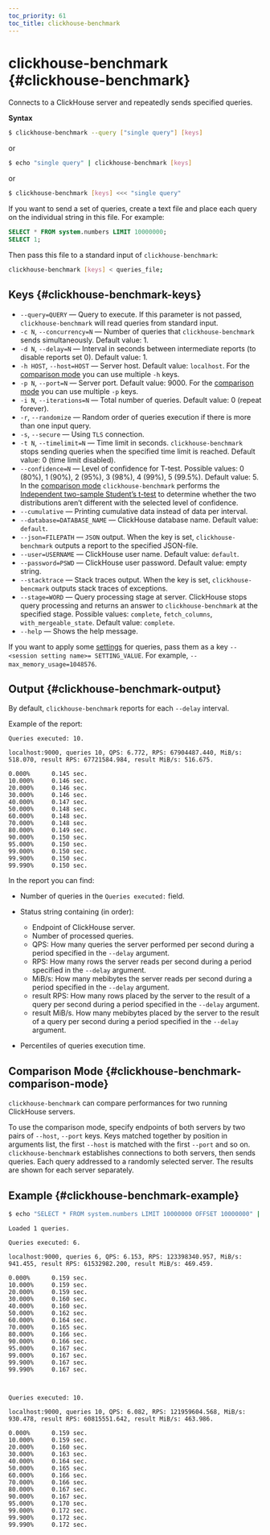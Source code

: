 ```yaml
---
toc_priority: 61
toc_title: clickhouse-benchmark
---
```


# clickhouse-benchmark {#clickhouse-benchmark}

Connects to a ClickHouse server and repeatedly sends specified queries.

**Syntax**

``` bash
$ clickhouse-benchmark --query ["single query"] [keys]
```

or

``` bash
$ echo "single query" | clickhouse-benchmark [keys]
```

or

``` bash
$ clickhouse-benchmark [keys] <<< "single query"
```

If you want to send a set of queries, create a text file and place each query on the individual string in this file. For example:

``` sql
SELECT * FROM system.numbers LIMIT 10000000;
SELECT 1;
```

Then pass this file to a standard input of `clickhouse-benchmark`:

``` bash
clickhouse-benchmark [keys] < queries_file;
```

## Keys {#clickhouse-benchmark-keys}

-   `--query=QUERY` — Query to execute. If this parameter is not passed, `clickhouse-benchmark` will read queries from standard input. 
-   `-c N`, `--concurrency=N` — Number of queries that `clickhouse-benchmark` sends simultaneously. Default value: 1.
-   `-d N`, `--delay=N` — Interval in seconds between intermediate reports (to disable reports set 0). Default value: 1.
-   `-h HOST`, `--host=HOST` — Server host. Default value: `localhost`. For the [comparison mode](#clickhouse-benchmark-comparison-mode) you can use multiple `-h` keys.
-   `-p N`, `--port=N` — Server port. Default value: 9000. For the [comparison mode](#clickhouse-benchmark-comparison-mode) you can use multiple `-p` keys.
-   `-i N`, `--iterations=N` — Total number of queries. Default value: 0 (repeat forever).
-   `-r`, `--randomize` — Random order of queries execution if there is more than one input query.
-   `-s`, `--secure` — Using `TLS` connection.
-   `-t N`, `--timelimit=N` — Time limit in seconds. `clickhouse-benchmark` stops sending queries when the specified time limit is reached. Default value: 0 (time limit disabled).
-   `--confidence=N` — Level of confidence for T-test. Possible values: 0 (80%), 1 (90%), 2 (95%), 3 (98%), 4 (99%), 5 (99.5%). Default value: 5. In the [comparison mode](#clickhouse-benchmark-comparison-mode) `clickhouse-benchmark` performs the [Independent two-sample Student’s t-test](https://en.wikipedia.org/wiki/Student%27s_t-test#Independent_two-sample_t-test) to determine whether the two distributions aren’t different with the selected level of confidence.
-   `--cumulative` — Printing cumulative data instead of data per interval.
-   `--database=DATABASE_NAME` — ClickHouse database name. Default value: `default`.
-   `--json=FILEPATH` — `JSON` output. When the key is set, `clickhouse-benchmark` outputs a report to the specified JSON-file.
-   `--user=USERNAME` — ClickHouse user name. Default value: `default`.
-   `--password=PSWD` — ClickHouse user password. Default value: empty string.
-   `--stacktrace` — Stack traces output. When the key is set, `clickhouse-bencmark` outputs stack traces of exceptions.
-   `--stage=WORD` — Query processing stage at server. ClickHouse stops query processing and returns an answer to `clickhouse-benchmark` at the specified stage. Possible values: `complete`, `fetch_columns`, `with_mergeable_state`. Default value: `complete`.
-   `--help` — Shows the help message.

If you want to apply some [settings](../../operations/settings/index.md) for queries, pass them as a key `--<session setting name>= SETTING_VALUE`. For example, `--max_memory_usage=1048576`.

## Output {#clickhouse-benchmark-output}

By default, `clickhouse-benchmark` reports for each `--delay` interval.

Example of the report:

``` text
Queries executed: 10.

localhost:9000, queries 10, QPS: 6.772, RPS: 67904487.440, MiB/s: 518.070, result RPS: 67721584.984, result MiB/s: 516.675.

0.000%      0.145 sec.
10.000%     0.146 sec.
20.000%     0.146 sec.
30.000%     0.146 sec.
40.000%     0.147 sec.
50.000%     0.148 sec.
60.000%     0.148 sec.
70.000%     0.148 sec.
80.000%     0.149 sec.
90.000%     0.150 sec.
95.000%     0.150 sec.
99.000%     0.150 sec.
99.900%     0.150 sec.
99.990%     0.150 sec.
```

In the report you can find:

-   Number of queries in the `Queries executed:` field.

-   Status string containing (in order):

    -   Endpoint of ClickHouse server.
    -   Number of processed queries.
    -   QPS: How many queries the server performed per second during a period specified in the `--delay` argument.
    -   RPS: How many rows the server reads per second during a period specified in the `--delay` argument.
    -   MiB/s: How many mebibytes the server reads per second during a period specified in the `--delay` argument.
    -   result RPS: How many rows placed by the server to the result of a query per second during a period specified in the `--delay` argument.
    -   result MiB/s. How many mebibytes placed by the server to the result of a query per second during a period specified in the `--delay` argument.

-   Percentiles of queries execution time.

## Comparison Mode {#clickhouse-benchmark-comparison-mode}

`clickhouse-benchmark` can compare performances for two running ClickHouse servers.

To use the comparison mode, specify endpoints of both servers by two pairs of `--host`, `--port` keys. Keys matched together by position in arguments list, the first `--host` is matched with the first `--port` and so on. `clickhouse-benchmark` establishes connections to both servers, then sends queries. Each query addressed to a randomly selected server. The results are shown for each server separately.

## Example {#clickhouse-benchmark-example}

``` bash
$ echo "SELECT * FROM system.numbers LIMIT 10000000 OFFSET 10000000" | clickhouse-benchmark -i 10
```

``` text
Loaded 1 queries.

Queries executed: 6.

localhost:9000, queries 6, QPS: 6.153, RPS: 123398340.957, MiB/s: 941.455, result RPS: 61532982.200, result MiB/s: 469.459.

0.000%      0.159 sec.
10.000%     0.159 sec.
20.000%     0.159 sec.
30.000%     0.160 sec.
40.000%     0.160 sec.
50.000%     0.162 sec.
60.000%     0.164 sec.
70.000%     0.165 sec.
80.000%     0.166 sec.
90.000%     0.166 sec.
95.000%     0.167 sec.
99.000%     0.167 sec.
99.900%     0.167 sec.
99.990%     0.167 sec.



Queries executed: 10.

localhost:9000, queries 10, QPS: 6.082, RPS: 121959604.568, MiB/s: 930.478, result RPS: 60815551.642, result MiB/s: 463.986.

0.000%      0.159 sec.
10.000%     0.159 sec.
20.000%     0.160 sec.
30.000%     0.163 sec.
40.000%     0.164 sec.
50.000%     0.165 sec.
60.000%     0.166 sec.
70.000%     0.166 sec.
80.000%     0.167 sec.
90.000%     0.167 sec.
95.000%     0.170 sec.
99.000%     0.172 sec.
99.900%     0.172 sec.
99.990%     0.172 sec.
```


